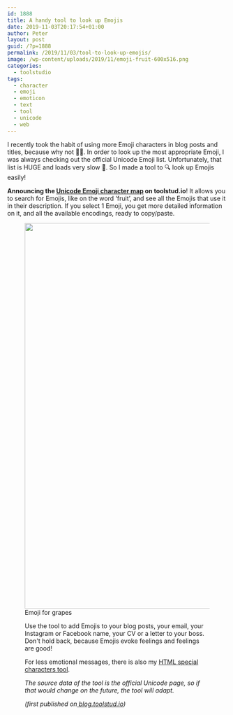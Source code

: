```yaml
---
id: 1888
title: A handy tool to look up Emojis
date: 2019-11-03T20:17:54+01:00
author: Peter
layout: post
guid: /?p=1888
permalink: /2019/11/03/tool-to-look-up-emojis/
image: /wp-content/uploads/2019/11/emoji-fruit-600x516.png
categories:
  - toolstudio
tags:
  - character
  - emoji
  - emoticon
  - text
  - tool
  - unicode
  - web
---
```

I recently took the habit of using more Emoji characters in blog posts and titles, because why not &#x1f937;&#x200d;&#x2640;&#xfe0f;. In order to look up the most appropriate Emoji, I was always checking out the&nbsp;official Unicode Emoji list. Unfortunately, that list is HUGE and loads very slow &#x1f40c;. So I made a tool to &#x1f50d; look up Emojis easily!

**Announcing the&nbsp;**[**Unicode Emoji character map**](https://toolstud.io/web/emoji.php)**&nbsp;on toolstud.io**! It allows you to search for Emojis, like on the word ‘fruit’, and see all the Emojis that use it in their description. If you select 1 Emoji, you get more detailed information on it, and all the available encodings, ready to copy/paste.<figure class="wp-block-image">

<img  width="1024" height="881" src="https://blog.forret.com/wp-content/uploads/2019/11/emoji-fruit-1024x881.png" alt="" class="wp-image-1889" srcset="https://blog.forret.com/wp-content/uploads/2019/11/emoji-fruit-1024x881.png 1024w, https://blog.forret.com/wp-content/uploads/2019/11/emoji-fruit-300x258.png 300w, https://blog.forret.com/wp-content/uploads/2019/11/emoji-fruit-768x661.png 768w, https://blog.forret.com/wp-content/uploads/2019/11/emoji-fruit-945x813.png 945w, https://blog.forret.com/wp-content/uploads/2019/11/emoji-fruit-600x516.png 600w, https://blog.forret.com/wp-content/uploads/2019/11/emoji-fruit.png 1330w" sizes="(max-width: 1024px) 100vw, 1024px" />    
Emoji for grapes   

Use the tool to add Emojis to your blog posts, your email, your Instagram or Facebook name, your CV or a letter to your boss. Don't hold back, because Emojis evoke feelings and feelings are good!

For less emotional messages, there is also my [HTML special characters tool](https://blog.forret.com/2004/08/24/my-online-charmap-of-html-character-entities/).

_The source data of the tool is the official Unicode page, so if that would change on the future, the tool will adapt._

_(first published on_[ _blog.toolstud.io_](https://blog.toolstud.io/2019/11/03/use-more-emoji-characters/)_)_
